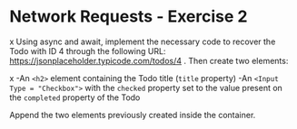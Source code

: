 # Network Requests - Exercise 2

x   Using async and await, implement the necessary code to recover the Todo with ID 4 through the following URL: https://jsonplaceholder.typicode.com/todos/4 . Then create two elements:

x   -An `<h2>` element containing the Todo title (`title` property)
-An `<Input Type = "Checkbox">` with the `checked` property set to the value present on the `completed` property of the Todo

Append the two elements previously created inside the container.